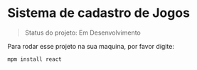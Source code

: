 <h1>Sistema de cadastro de Jogos</h1>

>Status do projeto: Em Desenvolvimento

Para rodar esse projeto na sua maquina, por favor digite:

```
mpm install react
```
